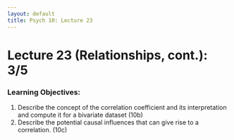 ```yaml
---
layout: default
title: Psych 10: Lecture 23
---
```

# Lecture 23 (Relationships, cont.): 3/5

### Learning Objectives:
1. Describe the concept of the correlation coefficient and its interpretation and compute it for a bivariate dataset (10b)
2. Describe the potential causal influences that can give rise to a correlation. (10c)
